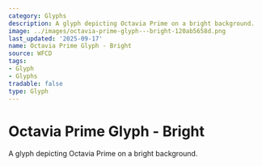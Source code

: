 ```yaml
---
category: Glyphs
description: A glyph depicting Octavia Prime on a bright background.
image: ../images/octavia-prime-glyph---bright-120ab5658d.png
last_updated: '2025-09-17'
name: Octavia Prime Glyph - Bright
source: WFCD
tags:
- Glyph
- Glyphs
tradable: false
type: Glyph
---
```


# Octavia Prime Glyph - Bright

A glyph depicting Octavia Prime on a bright background.

